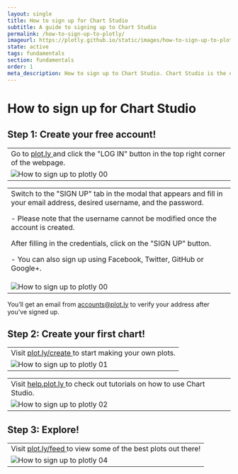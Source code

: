 ```yaml
---
layout: single
title: How to sign up for Chart Studio
subtitle: A guide to signing up to Chart Studio
permalink: /how-to-sign-up-to-plotly/
imageurl: https://plotly.github.io/static/images/how-to-sign-up-to-plotly/signup-thumbnail.png
state: active
tags: fundamentals
section: fundamentals
order: 1
meta_description: How to sign up to Chart Studio. Chart Studio is the easiest way to make and share graphs, online and for free.
---
```


# How to sign up for Chart Studio

## Step 1: Create your free account!

 <table>
  <tbody>
   <tr>
    <td>
      Go to
      <a class="link--impt" href="https://plot.ly/">
       plot.ly
      </a>
      and click the "LOG IN" button in the top right corner of the webpage.
    </td>

   </tr>
   <tr>
    <td>
       <img alt="How to sign up to plotly 00" src="../static/images/how-to-sign-up-to-plotly/plotly_page.png" title=""/>
    </td>
   </tr>
   </tbody>
  </table>
 <table>
  <tbody>
   <tr>
    <td>
      Switch to the "SIGN UP" tab in the modal that appears and fill in your email address, desired username, and the password.
      <p>
      - Please note that the username cannot be modified once the account is created.
      </p>
      After filling in the credentials, click on the "SIGN UP" button.
      <p>
      - You can also sign up using Facebook, Twitter, GitHub or Google+.
      </p>
    </td>

   </tr>
   <tr>
   <td>
       <img alt="How to sign up to plotly 00" src="../static/images/how-to-sign-up-to-plotly/signup_modal.png" title=""/>
    </td>
   </tr>
   </tbody>
  </table>

You’ll get an email from [accounts@plot.ly](mailto:accounts@plot.ly) to verify your address after you’ve signed up.

## Step 2: Create your first chart!

 <table>
  <tbody>
   <tr>
    <td>
      Visit
      <a class="link--impt" href="https://plot.ly/create">
       plot.ly/create
      </a>
      to start making your own plots.
    </td>

   </tr>
   <tr>
   <td>
       <img alt="How to sign up to plotly 01" src="../static/images/how-to-sign-up-to-plotly/choose_chart_modal.png" title=""/>
    </td>
   </tr>
   </tbody>
  </table>

 <table>
  <tbody>
   <tr>
    <td>
      Visit
      <a class="link--impt" href="http://help.plot.ly/">
       help.plot.ly
      </a>
      to check out tutorials on how to use Chart Studio.
    </td>

   </tr>
   <tr> <td>
       <img alt="How to sign up to plotly 02" src="../static/images/how-to-sign-up-to-plotly/help_homepage.png" title=""/>
    </td></tr>
  </tbody>
 </table>

## Step 3: Explore!
 <table>
  <tbody>
   <tr>
    <td>
      Visit
      <a class="link--impt" href="https://plot.ly/feed/">
       plot.ly/feed
      </a>
      to view some of the best plots out there!
    </td>

   </tr>
   <tr> <td>
       <img alt="How to sign up to plotly 04" src="../static/images/how-to-sign-up-to-plotly/feeds_page.png" title=""/>
    </td></tr>
  </tbody>
 </table>
